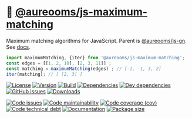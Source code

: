 :cherry_blossom: [@aureooms/js-maximum-matching](https://aureooms.github.io/js-maximum-matching)
==

Maximum matching algorithms for JavaScript.
Parent is [@aureooms/js-gn](https://github.com/aureooms/js-gn).
See [docs](https://aureooms.github.io/js-maximum-matching/index.html).

```js
import maximumMatching, {iter} from '@aureooms/js-maximum-matching';
const edges = [[1, 2, 10], [2, 3, 11]] ;
const matching = maximumMatching(edges) ; // [-1, -1, 3, 2]
iter(matching); // [ [2, 3] ]
```

[![License](https://img.shields.io/github/license/aureooms/js-maximum-matching.svg)](https://raw.githubusercontent.com/aureooms/js-maximum-matching/master/LICENSE)
[![Version](https://img.shields.io/npm/v/@aureooms/js-maximum-matching.svg)](https://www.npmjs.org/package/@aureooms/js-maximum-matching)
[![Build](https://img.shields.io/travis/aureooms/js-maximum-matching/master.svg)](https://travis-ci.org/aureooms/js-maximum-matching/branches)
[![Dependencies](https://img.shields.io/david/aureooms/js-maximum-matching.svg)](https://david-dm.org/aureooms/js-maximum-matching)
[![Dev dependencies](https://img.shields.io/david/dev/aureooms/js-maximum-matching.svg)](https://david-dm.org/aureooms/js-maximum-matching?type=dev)
[![GitHub issues](https://img.shields.io/github/issues/aureooms/js-maximum-matching.svg)](https://github.com/aureooms/js-maximum-matching/issues)
[![Downloads](https://img.shields.io/npm/dm/@aureooms/js-maximum-matching.svg)](https://www.npmjs.org/package/@aureooms/js-maximum-matching)

[![Code issues](https://img.shields.io/codeclimate/issues/aureooms/js-maximum-matching.svg)](https://codeclimate.com/github/aureooms/js-maximum-matching/issues)
[![Code maintainability](https://img.shields.io/codeclimate/maintainability/aureooms/js-maximum-matching.svg)](https://codeclimate.com/github/aureooms/js-maximum-matching/trends/churn)
[![Code coverage (cov)](https://img.shields.io/codecov/c/gh/aureooms/js-maximum-matching/master.svg)](https://codecov.io/gh/aureooms/js-maximum-matching)
[![Code technical debt](https://img.shields.io/codeclimate/tech-debt/aureooms/js-maximum-matching.svg)](https://codeclimate.com/github/aureooms/js-maximum-matching/trends/technical_debt)
[![Documentation](https://aureooms.github.io/js-maximum-matching/badge.svg)](https://aureooms.github.io/js-maximum-matching/source.html)
[![Package size](https://img.shields.io/bundlephobia/minzip/@aureooms/js-maximum-matching)](https://bundlephobia.com/result?p=@aureooms/js-maximum-matching)

